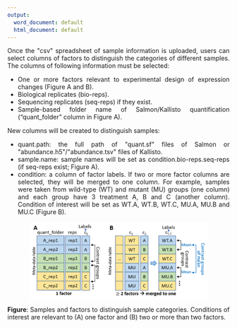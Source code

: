 ```yaml
---
output:
  word_document: default
  html_document: default
---
```

<div align="justify">

Once the "csv" spreadsheet of sample information is uploaded, users can select columns of factors to distinguish the categories of different samples. The columns of following information must be selected:

-	One or more factors relevant to experimental design of expression changes (Figure A and B).
-	Biological replicates (bio-reps).
-	Sequencing replicates (seq-reps) if they exist.
-	Sample-based folder name of Salmon/Kallisto quantification (“quant_folder” column in Figure A).

New columns will be created to distinguish samples:

- quant.path: the full path of "quant.sf" files of Salmon or "abundance.h5"/"abundance.tsv" files of Kallisto.
- sample.name: sample names will be set as condition.bio-reps.seq-reps (if seq-reps exist; Figure A).
- condition: a column of factor labels. If two or more factor columns are selected, they will be merged to one column. For example, samples were taken from wild-type (WT) and mutant (MU) groups (one column) and each group have 3 treatment A, B and C (another column). Condition of interest will be set as WT.A, WT.B, WT.C, MU.A, MU.B and MU.C (Figure B).


<!--![](select_factor.png)-->
<img src="select_factor.png" style="width: 80%; display: block; margin-left: auto; margin-right: auto;">

**Figure**: Samples and factors to distinguish sample categories. Conditions of interest are relevant to (A) one factor and (B) two or more than two factors. 
